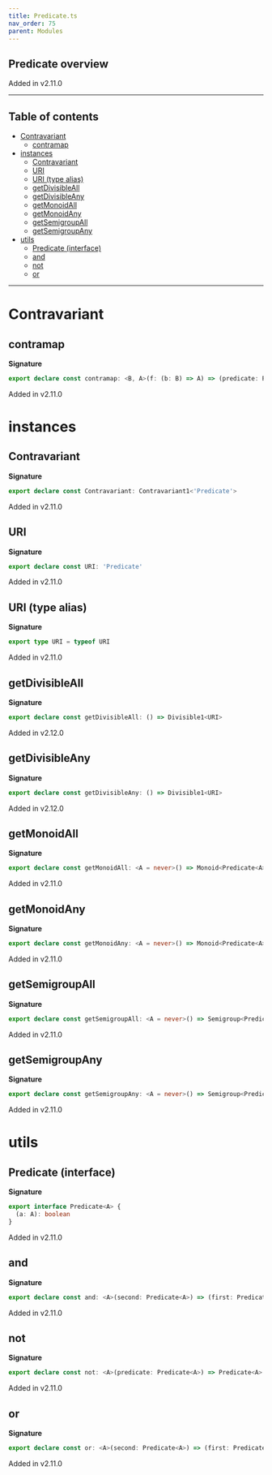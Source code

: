 ```yaml
---
title: Predicate.ts
nav_order: 75
parent: Modules
---
```


## Predicate overview

Added in v2.11.0

---

<h2 class="text-delta">Table of contents</h2>

- [Contravariant](#contravariant)
  - [contramap](#contramap)
- [instances](#instances)
  - [Contravariant](#contravariant-1)
  - [URI](#uri)
  - [URI (type alias)](#uri-type-alias)
  - [getDivisibleAll](#getdivisibleall)
  - [getDivisibleAny](#getdivisibleany)
  - [getMonoidAll](#getmonoidall)
  - [getMonoidAny](#getmonoidany)
  - [getSemigroupAll](#getsemigroupall)
  - [getSemigroupAny](#getsemigroupany)
- [utils](#utils)
  - [Predicate (interface)](#predicate-interface)
  - [and](#and)
  - [not](#not)
  - [or](#or)

---

# Contravariant

## contramap

**Signature**

```ts
export declare const contramap: <B, A>(f: (b: B) => A) => (predicate: Predicate<A>) => Predicate<B>
```

Added in v2.11.0

# instances

## Contravariant

**Signature**

```ts
export declare const Contravariant: Contravariant1<'Predicate'>
```

Added in v2.11.0

## URI

**Signature**

```ts
export declare const URI: 'Predicate'
```

Added in v2.11.0

## URI (type alias)

**Signature**

```ts
export type URI = typeof URI
```

Added in v2.11.0

## getDivisibleAll

**Signature**

```ts
export declare const getDivisibleAll: () => Divisible1<URI>
```

Added in v2.12.0

## getDivisibleAny

**Signature**

```ts
export declare const getDivisibleAny: () => Divisible1<URI>
```

Added in v2.12.0

## getMonoidAll

**Signature**

```ts
export declare const getMonoidAll: <A = never>() => Monoid<Predicate<A>>
```

Added in v2.11.0

## getMonoidAny

**Signature**

```ts
export declare const getMonoidAny: <A = never>() => Monoid<Predicate<A>>
```

Added in v2.11.0

## getSemigroupAll

**Signature**

```ts
export declare const getSemigroupAll: <A = never>() => Semigroup<Predicate<A>>
```

Added in v2.11.0

## getSemigroupAny

**Signature**

```ts
export declare const getSemigroupAny: <A = never>() => Semigroup<Predicate<A>>
```

Added in v2.11.0

# utils

## Predicate (interface)

**Signature**

```ts
export interface Predicate<A> {
  (a: A): boolean
}
```

Added in v2.11.0

## and

**Signature**

```ts
export declare const and: <A>(second: Predicate<A>) => (first: Predicate<A>) => Predicate<A>
```

Added in v2.11.0

## not

**Signature**

```ts
export declare const not: <A>(predicate: Predicate<A>) => Predicate<A>
```

Added in v2.11.0

## or

**Signature**

```ts
export declare const or: <A>(second: Predicate<A>) => (first: Predicate<A>) => Predicate<A>
```

Added in v2.11.0

